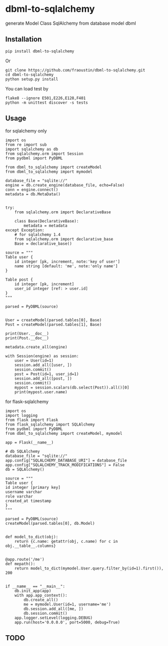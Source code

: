# dbml-to-sqlalchemy

generate Model Class SqlAlchemy from database model dbml


## Installation


    pip install dbml-to-sqlalchemy
        
Or

    git clone https://github.com/fraoustin/dbml-to-sqlalchemy.git
    cd dbml-to-sqlalchemy
    python setup.py install

You can load test by

    flake8 --ignore E501,E226,E128,F401
    python -m unittest discover -s tests


## Usage

for sqlalchemy only 

    import os
    from re import sub
    import sqlalchemy as db
    from sqlalchemy.orm import Session
    from pydbml import PyDBML

    from dbml_to_sqlalchemy import createModel
    from dbml_to_sqlalchemy import mymodel

    database_file = "sqlite://"
    engine = db.create_engine(database_file, echo=False)
    conn = engine.connect()
    metadata = db.MetaData()


    try:
        from sqlalchemy.orm import DeclarativeBase

        class Base(DeclarativeBase):
            metadata = metadata
    except Exception:
        # for sqlalchemy 1.4
        from sqlalchemy.orm import declarative_base
        Base = declarative_base()

    source = """
    Table user {
        id integer [pk, increment, note:'key of user']
        name string [default: 'me', note:'only name']
    }

    Table post {
        id integer [pk, increment]
        user_id integer [ref: > user.id]
    }
    """

    parsed = PyDBML(source)


    User = createModel(parsed.tables[0], Base)
    Post = createModel(parsed.tables[1], Base)

    print(User.__doc__)
    print(Post.__doc__)

    metadata.create_all(engine)

    with Session(engine) as session:
        user = User(id=1)
        session.add_all([user, ])
        session.commit()
        post = Post(id=1, user_id=1)
        session.add_all([post, ])
        session.commit()
        mypost = session.scalars(db.select(Post)).all()[0]
        print(mypost.user.name)



for flask-sqlalchemy

    import os
    import logging
    from flask import Flask
    from flask_sqlalchemy import SQLAlchemy
    from pydbml import PyDBML
    from dbml_to_sqlalchemy import createModel, mymodel

    app = Flask(__name__)

    # db SQLAlchemy
    database_file = "sqlite://"
    app.config["SQLALCHEMY_DATABASE_URI"] = database_file
    app.config["SQLALCHEMY_TRACK_MODIFICATIONS"] = False
    db = SQLAlchemy()

    source = """
    Table user {
    id integer [primary key]
    username varchar
    role varchar
    created_at timestamp
    }
    """

    parsed = PyDBML(source)
    createModel(parsed.tables[0], db.Model)


    def model_to_dict(obj):
        return {c.name: getattr(obj, c.name) for c in obj.__table__.columns}


    @app.route('/me')
    def mepath():
        return model_to_dict(mymodel.User.query.filter_by(id=1).first()), 200


    if __name__ == "__main__":
        db.init_app(app)
        with app.app_context():
            db.create_all()
            me = mymodel.User(id=1, username='me')
            db.session.add_all([me, ])
            db.session.commit()
        app.logger.setLevel(logging.DEBUG)
        app.run(host='0.0.0.0', port=5000, debug=True)

## TODO